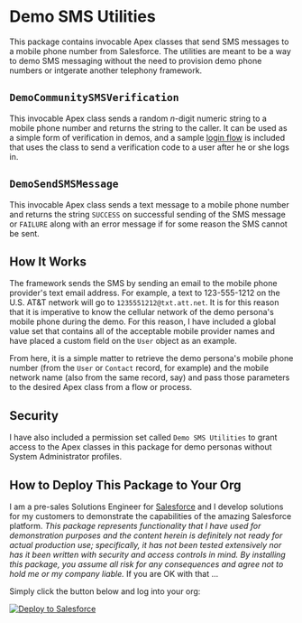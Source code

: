 # Demo SMS Utilities

This package contains invocable Apex classes that send SMS messages to a mobile phone number from Salesforce. The utilities are meant to be a way to demo SMS messaging without the need to provision demo phone numbers or intgerate another telephony framework.

## `DemoCommunitySMSVerification`

This invocable Apex class sends a random *n*-digit numeric string to a mobile phone number and returns the string to the caller. It can be used as a simple form of verification in demos, and a sample [login flow](https://help.salesforce.com/articleView?id=security_login_flow_associate.htm&type=5) is included that uses the class to send a verification code to a user after he or she logs in.

## `DemoSendSMSMessage`

This invocable Apex class sends a text message to a mobile phone number and returns the string `SUCCESS` on successful sending of the SMS message or `FAILURE` along with an error message if for some reason the SMS cannot be sent.

## How It Works

The framework sends the SMS by sending an email to the mobile phone provider's text email address.  For example, a text to 123-555-1212 on the U.S. AT&T network will go to `1235551212@txt.att.net`. It is for this reason that it is imperative to know the cellular network of the demo persona's mobile phone during the demo.  For this reason, I have included a global value set that contains all of the acceptable mobile provider names and have placed a custom field on the `User` object as an example.

From here, it is a simple matter to retrieve the demo persona's mobile phone number (from the `User` or `Contact` record, for example) and the mobile network name (also from the same record, say) and pass those parameters to the desired Apex class from a flow or process.

## Security

I have also included a permission set called `Demo SMS Utilities` to grant access to the Apex classes in this package for demo personas without System Administrator profiles.

## How to Deploy This Package to Your Org

I am a pre-sales Solutions Engineer for [Salesforce](https://www.salesforce.com) and I develop solutions for my customers to demonstrate the capabilities of the amazing Salesforce platform. *This package represents functionality that I have used for demonstration purposes  and the content herein is definitely not ready for actual production use; specifically, it has not been tested extensively nor has it been written with security and access controls in mind. By installing this package, you assume all risk for any consequences and agree not to hold me or my company liable.*  If you are OK with that ...

Simply click the button below and log into your org:

<a href="https://githubsfdeploy.herokuapp.com">
  <img alt="Deploy to Salesforce"
       src="https://raw.githubusercontent.com/afawcett/githubsfdeploy/master/src/main/webapp/resources/img/deploy.png">
</a>